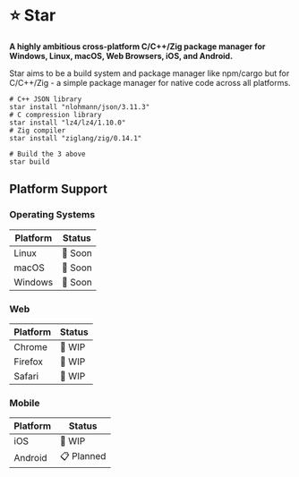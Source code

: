 # ⭐ Star

**A highly ambitious cross-platform C/C++/Zig package manager for Windows, Linux, macOS, Web Browsers, iOS, and Android.**

Star aims to be a build system and package manager like npm/cargo but for C/C++/Zig - a simple package manager for native code across all platforms.

```shell
# C++ JSON library
star install "nlohmann/json/3.11.3"    
# C compression library
star install "lz4/lz4/1.10.0"          
# Zig compiler
star install "ziglang/zig/0.14.1"     

# Build the 3 above
star build                             
```

## Platform Support

### Operating Systems
| Platform | Status     |
|----------|------------|
| Linux    | 🏁 Soon    |
| macOS    | 🏁 Soon    |
| Windows  | 🏁 Soon    |

### Web
| Platform | Status     |
|----------|------------|
| Chrome   | 🚧 WIP     |
| Firefox  | 🚧 WIP     |
| Safari   | 🚧 WIP     |

### Mobile
| Platform | Status     |
|----------|------------|
| iOS      | 🚧 WIP     |
| Android  | 📋 Planned |